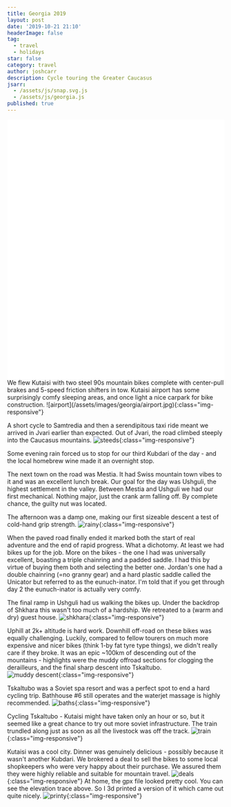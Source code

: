 ```yaml
---
title: Georgia 2019
layout: post
date: '2019-10-21 21:10'
headerImage: false
tag:
  - travel
  - holidays
star: false
category: travel
author: joshcarr
description: Cycle touring the Greater Caucasus
jsarr:
  - /assets/js/snap.svg.js
  - /assets/js/georgia.js
published: true
---
```


<style>
.container {
  position: sticky;
  position: -webkit-sticky;
  top:0;
  background-color: white;
  z-index:10;
  height: 15vh;
  overflow: hidden;
}
</style>
<div class="container">
<svg id="someID" width="100%" height="100%" preserveAspectRatio="none" viewBox="0 0 600 150" ></svg>
</div>

<div markdown="1" class="contentCont" id="scroll">
We flew Kutaisi with two steel 90s mountain bikes complete with center-pull brakes and 5-speed friction shifters in tow. Kutaisi airport has some surprisingly comfy sleeping areas, and once light a nice carpark for bike construction. 
![airport](/assets/images/georgia/airport.jpg){:class="img-responsive"}

A short cycle to Samtredia and then a serendipitous taxi ride meant we arrived in Jvari earlier than expected. Out of Jvari, the road climbed steeply into the Caucasus mountains.
![steeds](/assets/images/georgia/steeds.jpg){:class="img-responsive"}

Some evening rain forced us to stop for our third Kubdari of the day - and the local homebrew wine made it an overnight stop.

The next town on the road was Mestia. It had Swiss mountain town vibes to it and was an excellent lunch break. Our goal for the day was Ushguli, the highest settlement in the valley. Between Mestia and Ushguli we had our first mechanical. Nothing major, just the crank arm falling off. By complete chance, the guilty nut was located.

The afternoon was a damp one, making our first sizeable descent a test of cold-hand grip strength. 
![rainy](/assets/images/georgia/rainy.jpg){:class="img-responsive"}

When the paved road finally ended it marked both the start of real adventure and the end of rapid progress. What a dichotomy. At least we had bikes up for the job. More on the bikes - the one I had was universally excellent, boasting a triple chainring and a padded saddle. I had this by virtue of buying them both and selecting the better one. Jordan's one had a double chainring (=no granny gear) and a hard plastic saddle called the Unicator but referred to as the eunuch-inator. I'm told that if you get through day 2 the eunuch-inator is actually very comfy.

The final ramp in Ushguli had us walking the bikes up. Under the backdrop of Shkhara this wasn't too much of a hardship. We retreated to a (warm and dry) guest house.
![shkhara](/assets/images/georgia/shkhara.JPG){:class="img-responsive"}

Uphill at 2k+ altitude is hard work. Downhill off-road on these bikes was equally challenging. Luckily, compared to fellow tourers on much more expensive and nicer bikes (think 1-by fat tyre type things), we didn't really care if they broke. It was an epic ~100km of descending out of the mountains - highlights were the muddy offroad sections for clogging the derailleurs, and the final sharp descent into Tskaltubo.       
![muddy descent](/assets/images/georgia/muddy.jpg){:class="img-responsive"}

Tskaltubo was a Soviet spa resort and was a perfect spot to end a hard cycling trip. Bathhouse #6 still operates and the waterjet massage is highly recommended.
![baths](/assets/images/georgia/baths.jpg){:class="img-responsive"}

Cycling Tskaltubo - Kutaisi might have taken only an hour or so, but it seemed like a great chance to try out more soviet infrastructure. The train trundled along just as soon as all the livestock was off the track.
![train](/assets/images/georgia/train.JPG){:class="img-responsive"}

Kutaisi was a cool city. Dinner was genuinely delicious - possibly because it wasn't another Kubdari. We brokered a deal to sell the bikes to some local shopkeepers who were very happy about their purchase. We assured them they were highly reliable and suitable for mountain travel.
![deals](/assets/images/georgia/deals.jpg){:class="img-responsive"}
At home, the gpx file looked pretty cool. You can see the elevation trace above. So I 3d printed a version of it which came out quite nicely.
![printy](/assets/images/georgia/printy.jpg){:class="img-responsive"}


</div>
